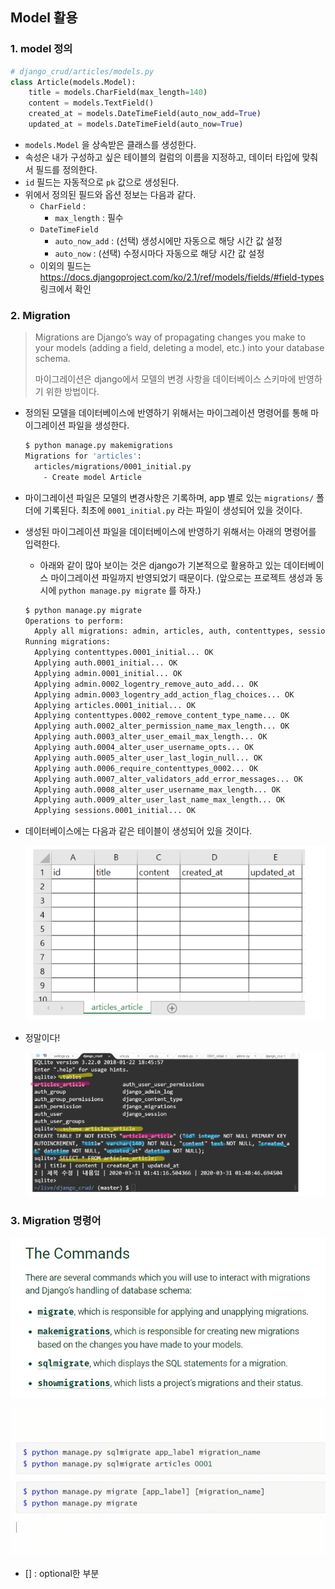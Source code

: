 ## Model 활용

### 1. model 정의

```python
# django_crud/articles/models.py
class Article(models.Model):
    title = models.CharField(max_length=140)
    content = models.TextField()
    created_at = models.DateTimeField(auto_now_add=True)
    updated_at = models.DateTimeField(auto_now=True)
```

* `models.Model` 을 상속받은 클래스를 생성한다.
* 속성은 내가 구성하고 싶은 테이블의 컬럼의 이름을 지정하고, 데이터 타입에 맞춰서 필드를 정의한다.
* `id` 필드는 자동적으로 `pk` 값으로 생성된다.
* 위에서 정의된 필드와 옵션 정보는 다음과 같다.
  * `CharField` :
    * `max_length` : 필수
  * `DateTimeField`
    * `auto_now_add` : (선택) 생성시에만 자동으로 해당 시간 값 설정
    * `auto_now` : (선택) 수정시마다 자동으로 해당 시간 값 설정
  * 이외의 필드는 https://docs.djangoproject.com/ko/2.1/ref/models/fields/#field-types 링크에서 확인

### 2. Migration

> Migrations are Django’s way of propagating changes you make to your models (adding a field, deleting a model, etc.) into your database schema.
>
> 마이그레이션은 django에서 모델의 변경 사항을 데이터베이스 스키마에 반영하기 위한 방법이다.

* 정의된 모델을 데이터베이스에 반영하기 위해서는 마이그레이션 명령어를 통해 마이그레이션 파일을 생성한다.

  ```bash
  $ python manage.py makemigrations
  Migrations for 'articles':
    articles/migrations/0001_initial.py
      - Create model Article
  ```

* 마이그레이션 파일은 모델의 변경사항은 기록하며, app 별로 있는 `migrations/` 폴더에 기록된다. 최초에 `0001_initial.py` 라는 파일이 생성되어 있을 것이다.

* 생성된 마이그레이션 파일을 데이터베이스에 반영하기 위해서는 아래의 명령어를 입력한다.

  * 아래와 같이 많아 보이는 것은 django가 기본적으로 활용하고 있는 데이터베이스 마이그레이션 파일까지 반영되었기 때문이다. (앞으로는 프로젝트 생성과 동시에 `python manage.py migrate` 를 하자.)

  ```bash
  $ python manage.py migrate
  Operations to perform:
    Apply all migrations: admin, articles, auth, contenttypes, sessions
  Running migrations:
    Applying contenttypes.0001_initial... OK
    Applying auth.0001_initial... OK
    Applying admin.0001_initial... OK
    Applying admin.0002_logentry_remove_auto_add... OK
    Applying admin.0003_logentry_add_action_flag_choices... OK
    Applying articles.0001_initial... OK
    Applying contenttypes.0002_remove_content_type_name... OK
    Applying auth.0002_alter_permission_name_max_length... OK
    Applying auth.0003_alter_user_email_max_length... OK
    Applying auth.0004_alter_user_username_opts... OK
    Applying auth.0005_alter_user_last_login_null... OK
    Applying auth.0006_require_contenttypes_0002... OK
    Applying auth.0007_alter_validators_add_error_messages... OK
    Applying auth.0008_alter_user_username_max_length... OK
    Applying auth.0009_alter_user_last_name_max_length... OK
    Applying sessions.0001_initial... OK
  ```

* 데이터베이스에는 다음과 같은 테이블이 생성되어 있을 것이다.

  ![image-20200401231504659](Django_model&migration.assets/image-20200401231504659.png)

* 정말이다!

  ![image-20200401231540057](Django_model&migration.assets/image-20200401231540057.png)

### 3. Migration 명령어

![image-20200406095429647](Django_model&migration.assets/image-20200406095429647.png)

![image-20200406095717095](Django_model&migration.assets/image-20200406095717095.png)

- [] : optional한 부분